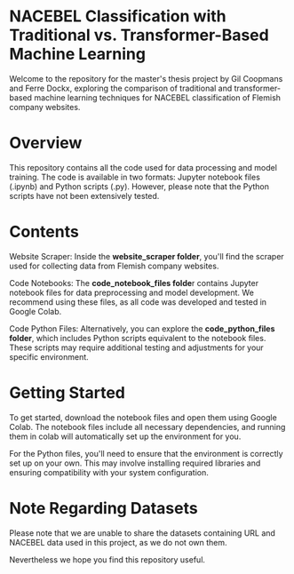 # NACEBEL Classification with Traditional vs. Transformer-Based Machine Learning

Welcome to the repository for the master's thesis project by Gil Coopmans and Ferre Dockx, exploring the comparison of traditional and transformer-based machine learning techniques for NACEBEL classification of Flemish company websites.
# Overview

This repository contains all the code used for data processing and model training. The code is available in two formats: Jupyter notebook files (.ipynb) and Python scripts (.py). However, please note that the Python scripts have not been extensively tested.
# Contents

Website Scraper: Inside the **website_scraper folder**, you'll find the scraper used for collecting data from Flemish company websites.

Code Notebooks: The **code_notebook_files folde**r contains Jupyter notebook files for data preprocessing and model development. We recommend using these files, as all code was developed and tested in Google Colab.

Code Python Files: Alternatively, you can explore the **code_python_files folder**, which includes Python scripts equivalent to the notebook files. These scripts may require additional testing and adjustments for your specific environment.

# Getting Started

To get started, download the notebook files and open them using Google Colab. The notebook files include all necessary dependencies, and running them in colab will automatically set up the environment for you.

For the Python files, you'll need to ensure that the environment is correctly set up on your own. This may involve installing required libraries and ensuring compatibility with your system configuration.

# Note Regarding Datasets

Please note that we are unable to share the datasets containing URL and NACEBEL data used in this project, as we do not own them.

Nevertheless we hope you find this repository useful.
